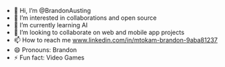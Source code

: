 - 👋 Hi, I’m @BrandonAusting
- 👀 I’m interested in collaborations and open source
- 🌱 I’m currently learning AI
- 💞️ I’m looking to collaborate on web and mobile app projects
- 📫 How to reach me www.linkedin.com/in/mtokam-brandon-9aba81237
- 😄 Pronouns: Brandon
- ⚡ Fun fact: Video Games

<!---
BrandonAusting/BrandonAusting is a ✨ special ✨ repository because its `README.md` (this file) appears on your GitHub profile.
You can click the Preview link to take a look at your changes.
--->
